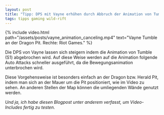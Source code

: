 ```yaml
---
layout: post
title: "Tipp: DPS mit Vayne erhöhen durch Abbruch der Animation von Tumble"
tags: tipps gaming wild-rift
---
```


{% include video.html path="/assets/posts/vayne_animation_canceling.mp4" text="Vayne Tumble an der Dragon Pit. Rechte: Riot Games." %}

Die DPS von Vayne lassen sich steigern indem die Animation von Tumble (S1) abgebrochen wird. Auf diese Weise werden auf die Animation folgende Auto Attacks schneller ausgeführt, da die Bewegungsanimation unterbrochen wird.

Diese Vorgehensweise ist besonders einfach an der Dragon bzw. Herald Pit, indem man sich an der Mauer um die Pit positioniert, wie im Video zu sehen. An anderen Stellen der Map können die umliegenden Wände genutzt werden.

*Und ja, ich habe diesen Blogpost unter anderem verfasst, um Video-Includes fertig zu testen.*
